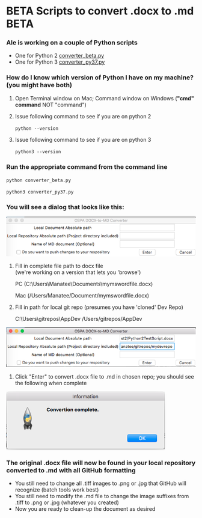 # **BETA** Scripts to convert .docx to .md **BETA**

### Ale is working on a couple of Python scripts
* One for Python 2  [converter_beta.py](https://github.com/downloads/jjking2019/ospa-github-ideas/files/converter_beta.py)
* One for Python 3  [converter_py37.py](https://github.com/downloads/jjking2019/ospa-github-ideas/files/converter_py37.py)

### How do I know which version of Python I have on my machine? (you might have both)

1. Open Terminal window on Mac; Command window on Windows (__"cmd" command__ NOT "command")

1. Issue following command to see if you are on python 2

   `python --version`

1. Issue following command to see if you are on python 3

   `python3 --version`

### Run the appropriate command from the command line

 `python converter_beta.py`

 `python3 converter_py37.py`

 ### You will see a dialog that looks like this:

  ![](images/PythonScriptForm.png)

1. Fill in complete file path to docx file<br/>
   (we're working on a version that lets you 'browse')
   
   PC
   (C:\Users\Manatee\Documents\mymswordfile.docx)
   
   Mac
   (/Users/Manatee/Document/mymswordfile.docx)

1. Fill in path for local git repo
   (presumes you have 'cloned' Dev Repo)

   C:\Users\gitrepos\AppDev
   /Users/gitrepos/AppDev

  ![](images/PythonScriptFormFilled.png)

1. Click "Enter" to convert .docx file to .md in chosen repo; you should see the following when complete

  ![](images/PythonScriptComplete.png)

### The original .docx file will now be found in your local repository converted to .md with all GitHub formatting

* You still need to change all .tiff images to .png or .jpg that GitHub will recognize (batch tools work best)
* You still need to modify the .md file to change the image suffixes from .tiff to .png or .jpg (whatever you created)
* Now you are ready to clean-up the document as desired

